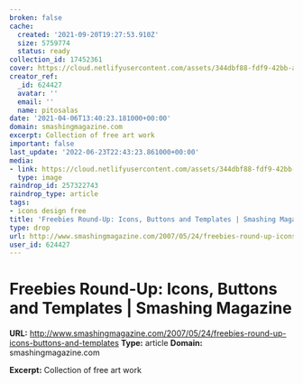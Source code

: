 ```yaml
---
broken: false
cache:
  created: '2021-09-20T19:27:53.910Z'
  size: 5759774
  status: ready
collection_id: 17452361
cover: https://cloud.netlifyusercontent.com/assets/344dbf88-fdf9-42bb-adb4-46f01eedd629/4dbb16b4-b316-4d05-8c8b-15448e6b8dac/case.jpg
creator_ref:
  _id: 624427
  avatar: ''
  email: ''
  name: pitosalas
date: '2021-04-06T13:40:23.181000+00:00'
domain: smashingmagazine.com
excerpt: Collection of free art work
important: false
last_update: '2022-06-23T22:43:23.861000+00:00'
media:
- link: https://cloud.netlifyusercontent.com/assets/344dbf88-fdf9-42bb-adb4-46f01eedd629/4dbb16b4-b316-4d05-8c8b-15448e6b8dac/case.jpg
  type: image
raindrop_id: 257322743
raindrop_type: article
tags:
- icons design free
title: 'Freebies Round-Up: Icons, Buttons and Templates | Smashing Magazine'
type: drop
url: http://www.smashingmagazine.com/2007/05/24/freebies-round-up-icons-buttons-and-templates
user_id: 624427
---
```


# Freebies Round-Up: Icons, Buttons and Templates | Smashing Magazine

**URL:** http://www.smashingmagazine.com/2007/05/24/freebies-round-up-icons-buttons-and-templates
**Type:** article
**Domain:** smashingmagazine.com

**Excerpt:** Collection of free art work
